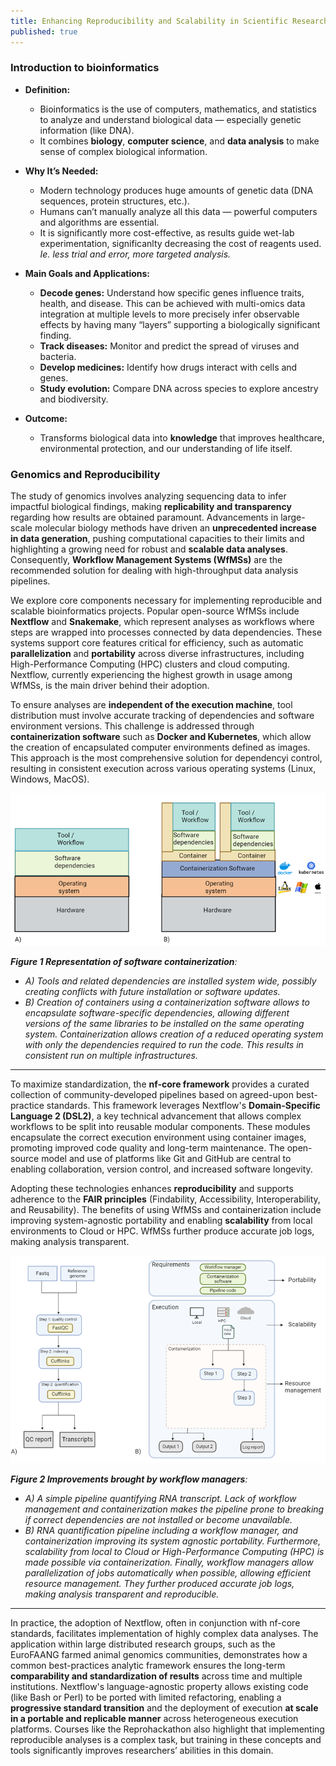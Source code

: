 ```yaml
---
title: Enhancing Reproducibility and Scalability in Scientific Research through Open-Source Workflow Management System
published: true
---
```


### Introduction to bioinformatics

- **Definition:**
    - Bioinformatics is the use of computers, mathematics, and statistics to analyze and understand biological data — especially genetic information (like DNA).
    - It combines **biology**, **computer science**, and **data analysis** to make sense of complex biological information.
- **Why It’s Needed:**
    - Modern technology produces huge amounts of genetic data (DNA sequences, protein structures, etc.).
    - Humans can’t manually analyze all this data — powerful computers and algorithms are essential.
    - It is significantly more cost-effective, as results guide wet-lab experimentation, significanlty decreasing the cost of reagents used. *Ie. less trial and error, more targeted analysis.*
- **Main Goals and Applications:**
    - **Decode genes:** Understand how specific genes influence traits, health, and disease. This can be achieved with multi-omics data integration at multiple levels to more precisely infer observable effects by having many “layers” supporting a biologically significant finding.
    - **Track diseases:** Monitor and predict the spread of viruses and bacteria.
    - **Develop medicines:** Identify how drugs interact with cells and genes.
    - **Study evolution:** Compare DNA across species to explore ancestry and biodiversity.

- **Outcome:**
    - Transforms biological data into **knowledge** that improves healthcare, environmental protection, and our understanding of life itself.

### Genomics and Reproducibility

The study of genomics involves analyzing sequencing data to infer impactful biological findings, making **replicability and transparency** regarding how results are obtained paramount. Advancements in large-scale molecular biology methods have driven an **unprecedented increase in data generation**, pushing computational capacities to their limits and highlighting a growing need for robust and **scalable data analyses**. Consequently, **Workflow Management Systems (WfMSs)** are the recommended solution for dealing with high-throughput data analysis pipelines.

We explore core components necessary for implementing reproducible and scalable bioinformatics projects. Popular open-source WfMSs include **Nextflow** and **Snakemake**, which represent analyses as workflows where steps are wrapped into processes connected by data dependencies. These systems support core features critical for efficiency, such as automatic **parallelization** and **portability** across diverse infrastructures, including High-Performance Computing (HPC) clusters and cloud computing. Nextflow, currently experiencing the highest growth in usage among WfMSs, is the main driver behind their adoption.

To ensure analyses are **independent of the execution machine**, tool distribution must involve accurate tracking of dependencies and software environment versions. This challenge is addressed through **containerization software** such as **Docker and Kubernetes**, which allow the creation of encapsulated computer environments defined as images. This approach is the most comprehensive solution for dependencyi control, resulting in consistent execution across various operating systems (Linux, Windows, MacOS).

![Alt text](https://raw.githubusercontent.com/marcellobeltrami/marcellomics/main/_posts/post-assets/2025-11-02/docker.png "Containerzation")

***Figure 1 Representation of software containerization**:*

- *A) Tools and related dependencies are installed system wide, possibly creating conflicts with future installation or software updates.*
- *B) Creation of containers using a containerization software allows to encapsulate software-specific dependencies, allowing different versions of the same libraries to be installed on the same operating system. Containerization allows creation of a reduced operating system with only the dependencies required to run the code. This results in consistent run on multiple infrastructures.*

---

To maximize standardization, the **nf-core framework** provides a curated collection of community-developed pipelines based on agreed-upon best-practice standards. This framework leverages Nextflow's **Domain-Specific Language 2 (DSL2)**, a key technical advancement that allows complex workflows to be split into reusable modular components. These modules encapsulate the correct execution environment using container images, promoting improved code quality and long-term maintenance. The open-source model and use of platforms like Git and GitHub are central to enabling collaboration, version control, and increased software longevity.

Adopting these technologies enhances **reproducibility** and supports adherence to the **FAIR principles** (Findability, Accessibility, Interoperability, and Reusability). The benefits of using WfMSs and containerization include improving system-agnostic portability and enabling **scalability** from local environments to Cloud or HPC. WfMSs further produce accurate job logs, making analysis transparent.

![Alt text](https://raw.githubusercontent.com/marcellobeltrami/marcellomics/main/_posts/post-assets/2025-11-02/pipeline-container.png "Pipeline Example")

***Figure 2 Improvements brought by workflow managers**:*

- *A) A simple pipeline quantifying RNA transcript. Lack of workflow management and containerization makes the pipeline prone to breaking if correct dependencies are not installed or become unavailable.*
- *B) RNA quantification pipeline including a workflow manager, and containerization improving its system agnostic portability. Furthermore, scalability from local to Cloud or High-Performance Computing (HPC) is made possible via containerization. Finally, workflow managers allow parallelization of jobs automatically when possible, allowing efficient resource management. They further produced accurate job logs, making analysis transparent and reproducible.*

---

In practice, the adoption of Nextflow, often in conjunction with nf-core standards, facilitates implementation of highly complex data analyses. The application within large distributed research groups, such as the EuroFAANG farmed animal genomics communities, demonstrates how a common best-practices analytic framework ensures the long-term **comparability and standardization of results** across time and multiple institutions. Nextflow's language-agnostic property allows existing code (like Bash or Perl) to be ported with limited refactoring, enabling a **progressive standard transition** and the deployment of execution **at scale in a portable and replicable manner** across heterogeneous execution platforms. Courses like the Reprohackathon also highlight that implementing reproducible analyses is a complex task, but training in these concepts and tools significantly improves researchers’ abilities in this domain.
